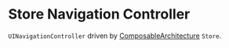 # Store Navigation Controller

`UINavigationController` driven by [ComposableArchitecture](https://github.com/pointfreeco/swift-composable-architecture) `Store`.
